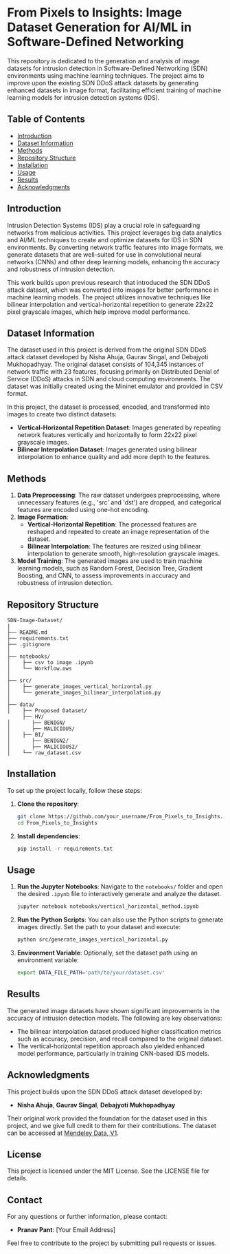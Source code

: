 # From Pixels to Insights: Image Dataset Generation for AI/ML in Software-Defined Networking

This repository is dedicated to the generation and analysis of image datasets for intrusion detection in Software-Defined Networking (SDN) environments using machine learning techniques. The project aims to improve upon the existing SDN DDoS attack datasets by generating enhanced datasets in image format, facilitating efficient training of machine learning models for intrusion detection systems (IDS).

## Table of Contents
- [Introduction](#introduction)
- [Dataset Information](#dataset-information)
- [Methods](#methods)
- [Repository Structure](#repository-structure)
- [Installation](#installation)
- [Usage](#usage)
- [Results](#results)
- [Acknowledgments](#acknowledgments)

## Introduction
Intrusion Detection Systems (IDS) play a crucial role in safeguarding networks from malicious activities. This project leverages big data analytics and AI/ML techniques to create and optimize datasets for IDS in SDN environments. By converting network traffic features into image formats, we generate datasets that are well-suited for use in convolutional neural networks (CNNs) and other deep learning models, enhancing the accuracy and robustness of intrusion detection.

This work builds upon previous research that introduced the SDN DDoS attack dataset, which was converted into images for better performance in machine learning models. The project utilizes innovative techniques like bilinear interpolation and vertical-horizontal repetition to generate 22x22 pixel grayscale images, which help improve model performance.

## Dataset Information
The dataset used in this project is derived from the original SDN DDoS attack dataset developed by Nisha Ahuja, Gaurav Singal, and Debajyoti Mukhopadhyay. The original dataset consists of 104,345 instances of network traffic with 23 features, focusing primarily on Distributed Denial of Service (DDoS) attacks in SDN and cloud computing environments. The dataset was initially created using the Mininet emulator and provided in CSV format.

In this project, the dataset is processed, encoded, and transformed into images to create two distinct datasets:
- **Vertical-Horizontal Repetition Dataset**: Images generated by repeating network features vertically and horizontally to form 22x22 pixel grayscale images.
- **Bilinear Interpolation Dataset**: Images generated using bilinear interpolation to enhance quality and add more depth to the features.

## Methods
1. **Data Preprocessing**: The raw dataset undergoes preprocessing, where unnecessary features (e.g., 'src' and 'dst') are dropped, and categorical features are encoded using one-hot encoding.
2. **Image Formation**:
   - **Vertical-Horizontal Repetition**: The processed features are reshaped and repeated to create an image representation of the dataset.
   - **Bilinear Interpolation**: The features are resized using bilinear interpolation to generate smooth, high-resolution grayscale images.
3. **Model Training**: The generated images are used to train machine learning models, such as Random Forest, Decision Tree, Gradient Boosting, and CNN, to assess improvements in accuracy and robustness of intrusion detection.

## Repository Structure
```
SDN-Image-Dataset/
|
├── README.md
├── requirements.txt
├── .gitignore
│
├── notebooks/
│    ├── csv to image .ipynb
│    └── Workflow.ows
│
├── src/
│    ├── generate_images_vertical_horizontal.py
│    └── generate_images_bilinear_interpolation.py
│
├── data/
│    ├── Proposed Dataset/
     ├── HV/
│       ├── BENIGN/
│       ├── MALICIOUS/
│    ├── BI/
│       ├── BENIGN2/
│       ├── MALICIOUS2/
│    └── raw_dataset.csv
```

## Installation
To set up the project locally, follow these steps:

1. **Clone the repository**:
   ```sh
   git clone https://github.com/your_username/From_Pixels_to_Insights.git
   cd From_Pixels_to_Insights
   ```

2. **Install dependencies**:
   ```sh
   pip install -r requirements.txt
   ```

## Usage
1. **Run the Jupyter Notebooks**: Navigate to the `notebooks/` folder and open the desired `.ipynb` file to interactively generate and analyze the dataset.
   ```sh
   jupyter notebook notebooks/vertical_horizontal_method.ipynb
   ```

2. **Run the Python Scripts**: You can also use the Python scripts to generate images directly. Set the path to your dataset and execute:
   ```sh
   python src/generate_images_vertical_horizontal.py
   ```

3. **Environment Variable**: Optionally, set the dataset path using an environment variable:
   ```sh
   export DATA_FILE_PATH='path/to/your/dataset.csv'
   ```

## Results
The generated image datasets have shown significant improvements in the accuracy of intrusion detection models. The following are key observations:
- The bilinear interpolation dataset produced higher classification metrics such as accuracy, precision, and recall compared to the original dataset.
- The vertical-horizontal repetition approach also yielded enhanced model performance, particularly in training CNN-based IDS models.

## Acknowledgments
This project builds upon the SDN DDoS attack dataset developed by:
- **Nisha Ahuja**, **Gaurav Singal**, **Debajyoti Mukhopadhyay**

Their original work provided the foundation for the dataset used in this project, and we give full credit to them for their contributions. The dataset can be accessed at [Mendeley Data, V1](https://doi.org/10.17632/jxpfjc64kr.1).

## License
This project is licensed under the MIT License. See the LICENSE file for details.

## Contact
For any questions or further information, please contact:
- **Pranav Pant**: [Your Email Address]

Feel free to contribute to the project by submitting pull requests or issues.


